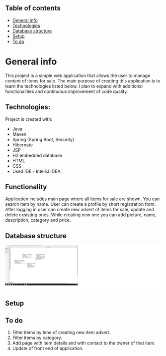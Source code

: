
## Table of contents
* [General info](#general-info)
* [Technologies](#technologies)
* [Database structure](#database-structure)
* [Setup](#setup)
* [To do](#to-do)

# General info

This project is a simple web application that allows the user to manage content of items for sale.
The main purpose of creating this application is to learn the technologies listed below.
I plan to expand with additional functionalities and continuous improvement of code quality.

## Technologies:

Project is created with:

* Java
* Maven
* Spring (Spring Boot, Security)
* Hibernate
* JSP
* H2 embedded database
* HTML
* CSS
* Used IDE - IntelliJ IDEA.

## Functionality

Application includes main page where all items for sale are shown. You can  search item by name.
User can create a profile by short registration form.
After logging in user can create new advert of items for sale, update and delete exsisting ones. 
While creating new one you can add picture, name, description, category  and price. 


## Database structure

![Database structure](./images/database-structure.jpg)


## Setup

## To do

1. Filter items by time of creating new item advert.
2. Filter items by category.
3. Add page with item details and with contact to the owner of that item.
4. Update of front end of application.




